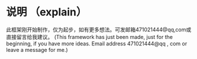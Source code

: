 # 说明 （explain）
此框架刚开始制作，仅为起步，如有更多想法。可发邮箱471021444@qq,com或直接留言给我建议。
(This framework has just been made, just for the beginning, if you have more ideas. Email address 471021444@qq , com or leave a message for me.) 